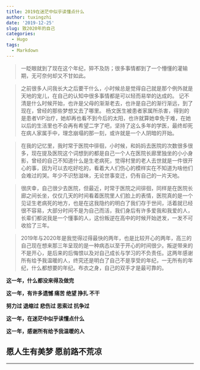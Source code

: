 ```yaml
---
title: 2019在迷茫中似乎读懂点什么
author: tuxingzhi
date: '2019-12-25'
slug: 致2020年的自己
categories:
  - Hugo
tags:
  - Markdown
---
```


> 一眨眼就到了现在这个年纪，猝不及防；很多事情都到了一个懵懂的灌输期，无可奈何却又不甘如此。

>  之前很多人问我长大之后要干什么，小时候总是觉得自己就是那个例外就是天地的宠儿，在自己的认知中很多事情都是可以轻而易举的达成的。
记不清是什么时候开始，也许是父母的渐渐老去，也许是自己的渐行渐远，到了现在，曾经的那些梦想又去了哪里。
杨文医生被患者家属所杀害，得到的是患者VIP治疗，她却再也看不到今后的太阳，也许就算她幸免于难，在她以后的生活里也不会再有希望二字了吧，坚持了这么多年的学医，最终却死在病人家属手中，理念崩塌的那一刻，或许就是一个人阴暗的开始。

> 在我的记忆里，我时常于医院中徘徊，小时候，和妈妈去医院的次数很多很多，现在提及医院这个词想到的都是自己一个人在医院长廊里独坐的小小身影，曾经的自己不知道什么是生老病死，觉得村里的老人去世就是一件很开心的事，因为可以去吃好吃的，看着大人们伤心的模样实在不知道为啥他们会难过的哭。年少不识愁滋味，无论世事变迁，仍有自己的一片天地。

> 很庆幸，自己很少去医院，但最近，时常于医院之间徘徊，同样是在医院长廊之间长坐，仅仅几天的时间看着医院里人们脸上的表情，医院真的是一个见证生老病死的地方，也是在这我隐约的明白了我们存于世间，活着就已经很不容易，大部分时间不是为自己而活，我们身后有许多爱我和我爱的人，长辈们都说我是一个懂事的人，这份叛逆在高中的时候开始迸发，一发不可收拾了三年。

> 2019年与2020年是我觉得过得最快的两年，也是比较开心的两年，高三的自己现在想来那三年呈现的是一种病态以至于开心的时间很少。叛逆带来的不是开心，是后来的后悔恨以及对自己成长与学习的不负责任。这两年感谢所有给予我温暖的人，终究还是明白了自己不是享受的年纪，一无所有的年纪，什么都想要的年纪。布衣之身，自己的双手才是最可靠的。


**这一年，什么都没来得及做完**

**这一年，有许多遗憾 痛苦 绝望 挣扎 不干**

**努力过 退缩过 悲伤过 思索过 抗争过** 
    
**这一年，在迷茫中似乎读懂点什么**

**这一年，感谢所有给予我温暖的人**

## 愿人生有美梦 愿前路不荒凉
--------